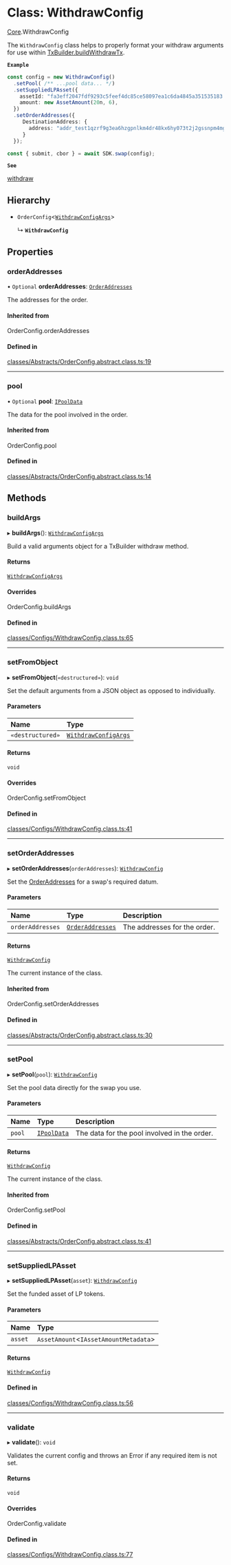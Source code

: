 # Class: WithdrawConfig

[Core](../modules/Core.md).WithdrawConfig

The `WithdrawConfig` class helps to properly format your withdraw arguments for use within [TxBuilder.buildWithdrawTx](Core.TxBuilder.md#buildwithdrawtx).

**`Example`**

```ts
const config = new WithdrawConfig()
  .setPool( /** ...pool data... */)
  .setSuppliedLPAsset({
    assetId: "fa3eff2047fdf9293c5feef4dc85ce58097ea1c6da4845a351535183.74494e4459",
    amount: new AssetAmount(20n, 6),
  })
  .setOrderAddresses({
     DestinationAddress: {
       address: "addr_test1qzrf9g3ea6hzgpnlkm4dr48kx6hy073t2j2gssnpm4mgcnqdxw2hcpavmh0vexyzg476ytc9urgcnalujkcewtnd2yzsfd9r32"
     }
  });

const { submit, cbor } = await SDK.swap(config);
```

**`See`**

[withdraw](Core.SundaeSDK.md#withdraw)

## Hierarchy

- `OrderConfig`<[`WithdrawConfigArgs`](../interfaces/Core.WithdrawConfigArgs.md)\>

  ↳ **`WithdrawConfig`**

## Properties

### orderAddresses

• `Optional` **orderAddresses**: [`OrderAddresses`](../modules/Core.md#orderaddresses)

The addresses for the order.

#### Inherited from

OrderConfig.orderAddresses

#### Defined in

[classes/Abstracts/OrderConfig.abstract.class.ts:19](https://github.com/SundaeSwap-finance/sundae-sdk/blob/main/packages/core/src/classes/Abstracts/OrderConfig.abstract.class.ts#L19)

___

### pool

• `Optional` **pool**: [`IPoolData`](../interfaces/Core.IPoolData.md)

The data for the pool involved in the order.

#### Inherited from

OrderConfig.pool

#### Defined in

[classes/Abstracts/OrderConfig.abstract.class.ts:14](https://github.com/SundaeSwap-finance/sundae-sdk/blob/main/packages/core/src/classes/Abstracts/OrderConfig.abstract.class.ts#L14)

## Methods

### buildArgs

▸ **buildArgs**(): [`WithdrawConfigArgs`](../interfaces/Core.WithdrawConfigArgs.md)

Build a valid arguments object for a TxBuilder withdraw method.

#### Returns

[`WithdrawConfigArgs`](../interfaces/Core.WithdrawConfigArgs.md)

#### Overrides

OrderConfig.buildArgs

#### Defined in

[classes/Configs/WithdrawConfig.class.ts:65](https://github.com/SundaeSwap-finance/sundae-sdk/blob/main/packages/core/src/classes/Configs/WithdrawConfig.class.ts#L65)

___

### setFromObject

▸ **setFromObject**(`«destructured»`): `void`

Set the default arguments from a JSON object as opposed to individually.

#### Parameters

| Name | Type |
| :------ | :------ |
| `«destructured»` | [`WithdrawConfigArgs`](../interfaces/Core.WithdrawConfigArgs.md) |

#### Returns

`void`

#### Overrides

OrderConfig.setFromObject

#### Defined in

[classes/Configs/WithdrawConfig.class.ts:41](https://github.com/SundaeSwap-finance/sundae-sdk/blob/main/packages/core/src/classes/Configs/WithdrawConfig.class.ts#L41)

___

### setOrderAddresses

▸ **setOrderAddresses**(`orderAddresses`): [`WithdrawConfig`](Core.WithdrawConfig.md)

Set the [OrderAddresses](../modules/Core.md#orderaddresses) for a swap's required datum.

#### Parameters

| Name | Type | Description |
| :------ | :------ | :------ |
| `orderAddresses` | [`OrderAddresses`](../modules/Core.md#orderaddresses) | The addresses for the order. |

#### Returns

[`WithdrawConfig`](Core.WithdrawConfig.md)

The current instance of the class.

#### Inherited from

OrderConfig.setOrderAddresses

#### Defined in

[classes/Abstracts/OrderConfig.abstract.class.ts:30](https://github.com/SundaeSwap-finance/sundae-sdk/blob/main/packages/core/src/classes/Abstracts/OrderConfig.abstract.class.ts#L30)

___

### setPool

▸ **setPool**(`pool`): [`WithdrawConfig`](Core.WithdrawConfig.md)

Set the pool data directly for the swap you use.

#### Parameters

| Name | Type | Description |
| :------ | :------ | :------ |
| `pool` | [`IPoolData`](../interfaces/Core.IPoolData.md) | The data for the pool involved in the order. |

#### Returns

[`WithdrawConfig`](Core.WithdrawConfig.md)

The current instance of the class.

#### Inherited from

OrderConfig.setPool

#### Defined in

[classes/Abstracts/OrderConfig.abstract.class.ts:41](https://github.com/SundaeSwap-finance/sundae-sdk/blob/main/packages/core/src/classes/Abstracts/OrderConfig.abstract.class.ts#L41)

___

### setSuppliedLPAsset

▸ **setSuppliedLPAsset**(`asset`): [`WithdrawConfig`](Core.WithdrawConfig.md)

Set the funded asset of LP tokens.

#### Parameters

| Name | Type |
| :------ | :------ |
| `asset` | `AssetAmount`<`IAssetAmountMetadata`\> |

#### Returns

[`WithdrawConfig`](Core.WithdrawConfig.md)

#### Defined in

[classes/Configs/WithdrawConfig.class.ts:56](https://github.com/SundaeSwap-finance/sundae-sdk/blob/main/packages/core/src/classes/Configs/WithdrawConfig.class.ts#L56)

___

### validate

▸ **validate**(): `void`

Validates the current config and throws an Error if any required item is not set.

#### Returns

`void`

#### Overrides

OrderConfig.validate

#### Defined in

[classes/Configs/WithdrawConfig.class.ts:77](https://github.com/SundaeSwap-finance/sundae-sdk/blob/main/packages/core/src/classes/Configs/WithdrawConfig.class.ts#L77)
